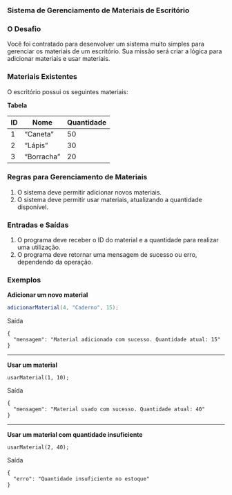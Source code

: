 ### Sistema de Gerenciamento de Materiais de Escritório

### O Desafio

Você foi contratado para desenvolver um sistema muito simples para gerenciar os materiais de um escritório. Sua missão será criar a lógica para adicionar materiais e usar materiais.

### Materiais Existentes

O escritório possui os seguintes materiais:

**Tabela**

| ID | Nome | Quantidade |
| --- | --- | --- |
| 1 | “Caneta” | 50 |
| 2 | “Lápis” | 30 |
| 3 | “Borracha” | 20 |

### Regras para Gerenciamento de Materiais

1.  O sistema deve permitir adicionar novos materiais.
2.  O sistema deve permitir usar materiais, atualizando a quantidade disponível.

### Entradas e Saídas

1.  O programa deve receber o ID do material e a quantidade para realizar uma utilização.
2.  O programa deve retornar uma mensagem de sucesso ou erro, dependendo da operação.

### Exemplos

**Adicionar um novo material**

```java
adicionarMaterial(4, "Caderno", 15);
```

Saída

```plaintext
{
  "mensagem": "Material adicionado com sucesso. Quantidade atual: 15"
}
```

---

**Usar um material**

```plaintext
usarMaterial(1, 10);
```

Saída

```plaintext
{
  "mensagem": "Material usado com sucesso. Quantidade atual: 40"
}
```

---

**Usar um material com quantidade insuficiente**

```plaintext
usarMaterial(2, 40);
```

Saída

```plaintext
{
  "erro": "Quantidade insuficiente no estoque"
}
```